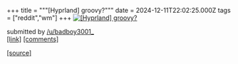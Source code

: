 +++
title = """[Hyprland] groovy?"""
date = 2024-12-11T22:02:25.000Z
tags = ["reddit","wm"]
+++
[![[Hyprland] groovy?](https://b.thumbs.redditmedia.com/3tSuqnCAoQG2fo1wu_myFmPEqwG_TyQntQ3xALE5QsA.jpg "[Hyprland] groovy?")](https://www.reddit.com/r/unixporn/comments/1hc5dvz/hyprland_groovy/)

submitted by [/u/badboy3001\_](https://www.reddit.com/user/badboy3001_)  
[\[link\]](https://www.reddit.com/gallery/1hc5dvz) [\[comments\]](https://www.reddit.com/r/unixporn/comments/1hc5dvz/hyprland_groovy/)

[[source]](https://www.reddit.com/r/unixporn/comments/1hc5dvz/hyprland_groovy/)
